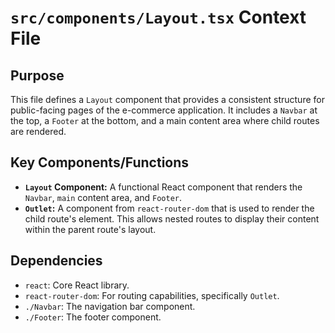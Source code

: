 # `src/components/Layout.tsx` Context File

## Purpose
This file defines a `Layout` component that provides a consistent structure for public-facing pages of the e-commerce application. It includes a `Navbar` at the top, a `Footer` at the bottom, and a main content area where child routes are rendered.

## Key Components/Functions
- **`Layout` Component:** A functional React component that renders the `Navbar`, `main` content area, and `Footer`.
- **`Outlet`:** A component from `react-router-dom` that is used to render the child route's element. This allows nested routes to display their content within the parent route's layout.

## Dependencies
- `react`: Core React library.
- `react-router-dom`: For routing capabilities, specifically `Outlet`.
- `./Navbar`: The navigation bar component.
- `./Footer`: The footer component.
